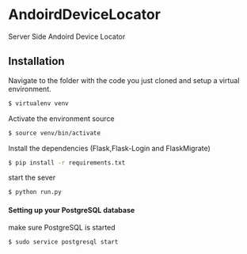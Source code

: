 # AndoirdDeviceLocator
Server Side Andoird Device Locator

## Installation
Navigate to the folder with the code you just cloned and setup a virtual environment.
```sh
$ virtualenv venv 
```

Activate the environment source 
```sh
$ source venv/bin/activate 
```
Install the dependencies (Flask,Flask-Login and FlaskMigrate)

```sh
$ pip install -r requirements.txt 
```
start the sever 

```sh
$ python run.py
```


#### Setting up your PostgreSQL database 
 make sure PostgreSQL is started 

```sh
$ sudo service postgresql start 
```

